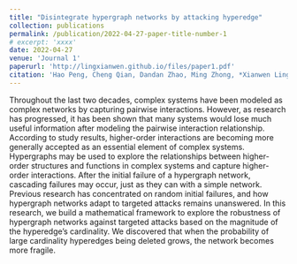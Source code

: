 ```yaml
---
title: "Disintegrate hypergraph networks by attacking hyperedge"
collection: publications
permalink: /publication/2022-04-27-paper-title-number-1
# excerpt: 'xxxx'
date: 2022-04-27
venue: 'Journal 1'
paperurl: 'http://lingxianwen.github.io/files/paper1.pdf'
citation: 'Hao Peng, Cheng Qian, Dandan Zhao, Ming Zhong, *Xianwen Ling*, Wei Wang*'
---
```


Throughout the last two decades, complex systems have been modeled as complex networks by capturing pairwise interactions. However, as research has progressed, it has been shown that many systems would lose much useful information after modeling the pairwise interaction relationship. According to study results, higher-order interactions are becoming more generally accepted as an essential element of complex systems. Hypergraphs may be used to explore the relationships between higher-order structures and functions in complex systems and capture higher-order interactions. After the initial failure of a hypergraph network, cascading failures may occur, just as they can with a simple network. Previous research has concentrated on random initial failures, and how hypergraph networks adapt to targeted attacks remains unanswered. In this research, we build a mathematical framework to explore the robustness of hypergraph networks against targeted attacks based on the magnitude of the hyperedge’s cardinality. We discovered that when the probability of large cardinality hyperedges being deleted grows, the network becomes more fragile.
